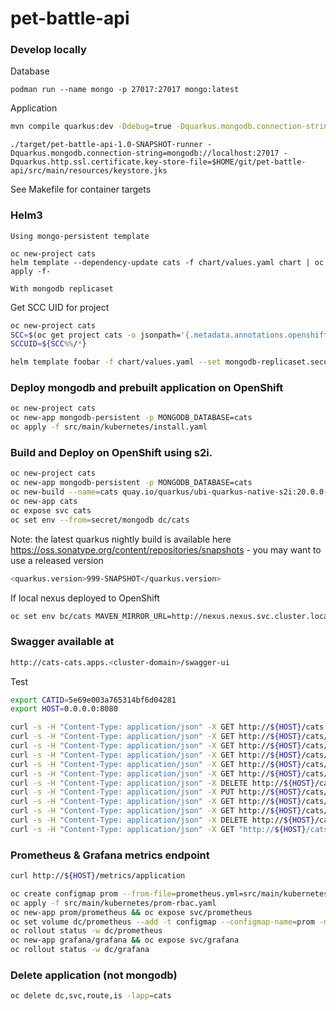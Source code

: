 # pet-battle-api

### Develop locally

Database
```
podman run --name mongo -p 27017:27017 mongo:latest
```

Application
```bash
mvn compile quarkus:dev -Ddebug=true -Dquarkus.mongodb.connection-string=mongodb://localhost:27017
```
```
./target/pet-battle-api-1.0-SNAPSHOT-runner -Dquarkus.mongodb.connection-string=mongodb://localhost:27017 -Dquarkus.http.ssl.certificate.key-store-file=$HOME/git/pet-battle-api/src/main/resources/keystore.jks
```

See Makefile for container targets

### Helm3

`Using mongo-persistent template`
```
oc new-project cats
helm template --dependency-update cats -f chart/values.yaml chart | oc apply -f-
```

`With mongodb replicaset`

Get SCC UID for project
```bash
oc new-project cats
SCC=$(oc get project cats -o jsonpath='{.metadata.annotations.openshift\.io/sa\.scc\.uid-range}')
SCCUID=${SCC%%/*}

helm template foobar -f chart/values.yaml --set mongodb-replicaset.securityContext.fsGroup=$SCCUID --set mongodb-replicaset.securityContext.runAsUser=$SCCUID --set mongodb-replicaset.persistentVolume.storageClass=gp2 --set mongodb-replicaset.persistentVolume.size=1Gi chart | oc apply -f-
```

### Deploy mongodb and prebuilt application on OpenShift
```bash
oc new-project cats
oc new-app mongodb-persistent -p MONGODB_DATABASE=cats
oc apply -f src/main/kubernetes/install.yaml
```

### Build and Deploy on OpenShift using s2i.
```bash
oc new-project cats
oc new-app mongodb-persistent -p MONGODB_DATABASE=cats
oc new-build --name=cats quay.io/quarkus/ubi-quarkus-native-s2i:20.0.0-java8~https://github.com/eformat/pet-battle-api
oc new-app cats
oc expose svc cats
oc set env --from=secret/mongodb dc/cats
```

Note: the latest quarkus nightly build is available here https://oss.sonatype.org/content/repositories/snapshots - you may want to use a released version
```bash
<quarkus.version>999-SNAPSHOT</quarkus.version>
```

If local nexus deployed to OpenShift
```bash
oc set env bc/cats MAVEN_MIRROR_URL=http://nexus.nexus.svc.cluster.local:8081/repository/maven-public/
```

### Swagger available at
```bash
http://cats-cats.apps.<cluster-domain>/swagger-ui
```

Test
```bash
export CATID=5e69e003a765314bf6d04281
export HOST=0.0.0.0:8080

curl -s -H "Content-Type: application/json" -X GET http://${HOST}/cats | jq .
curl -s -H "Content-Type: application/json" -X GET http://${HOST}/cats/ids | jq .
curl -s -H "Content-Type: application/json" -X GET http://${HOST}/cats/count | jq .
curl -s -H "Content-Type: application/json" -X GET http://${HOST}/cats/${CATID} | jq .
curl -s -H "Content-Type: application/json" -X GET http://${HOST}/cats/${CATID} | jq ".id"
curl -s -H "Content-Type: application/json" -X GET http://${HOST}/cats/${CATID} | jq ".count"
curl -s -H "Content-Type: application/json" -X DELETE http://${HOST}/cats/${CATID}
curl -s -H "Content-Type: application/json" -X PUT http://${HOST}/cats/${CATID}
curl -s -H "Content-Type: application/json" -X GET http://${HOST}/cats/${CATID} | jq ".image" | sed -e 's|"||g' | base64 -d > ~/Pictures/foo.png
curl -s -H "Content-Type: application/json" -X GET http://${HOST}/cats/topcats | jq ".[].count"
curl -s -H "Content-Type: application/json" -X DELETE http://${HOST}/cats/kittykiller
curl -s -H "Content-Type: application/json" -X GET "http://${HOST}/cats/datatable?draw=1&start=0&length=10&search\[value\]=" | jq
```

### Prometheus & Grafana metrics endpoint
```bash
curl http://${HOST}/metrics/application
```

```bash
oc create configmap prom --from-file=prometheus.yml=src/main/kubernetes/prometheus.yml
oc apply -f src/main/kubernetes/prom-rbac.yaml
oc new-app prom/prometheus && oc expose svc/prometheus
oc set volume dc/prometheus --add -t configmap --configmap-name=prom -m /etc/prometheus/prometheus.yml --sub-path=prometheus.yml
oc rollout status -w dc/prometheus
oc new-app grafana/grafana && oc expose svc/grafana
oc rollout status -w dc/grafana
```

### Delete application (not mongodb)
```bash
oc delete dc,svc,route,is -lapp=cats
```
